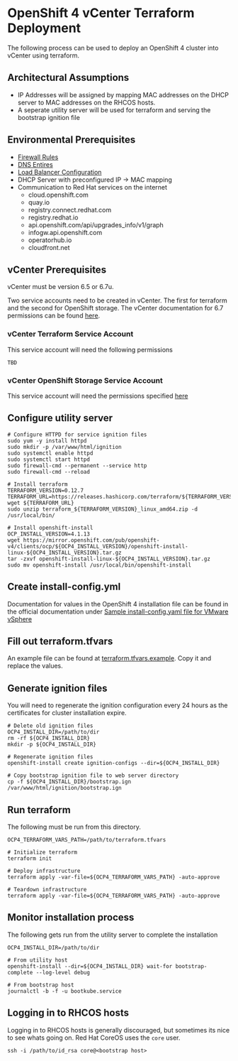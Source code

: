 # OpenShift 4 vCenter Terraform Deployment

The following process can be used to deploy an OpenShift 4 cluster into vCenter using terraform.

## Architectural Assumptions

* IP Addresses will be assigned by mapping MAC addresses on the DHCP server to MAC addresses on the RHCOS hosts.
* A seperate utility server will be used for terraform and serving the bootstrap ignition file

## Environmental Prerequisites

 * [Firewall Rules](https://docs.openshift.com/container-platform/4.1/installing/installing_vsphere/installing-vsphere.html#installation-network-user-infra_installing-vsphere)
 * [DNS Entires](https://docs.openshift.com/container-platform/4.1/installing/installing_vsphere/installing-vsphere.html#installation-dns-user-infra_installing-vsphere)
 * [Load Balancer Configuration](https://docs.openshift.com/container-platform/4.1/installing/installing_vsphere/installing-vsphere.html#installation-network-user-infra_installing-vsphere)
 * DHCP Server with preconfigured IP -> MAC mapping
 * Communication to Red Hat services on the internet
    * cloud.openshift.com
    * quay.io 
    * registry.connect.redhat.com
    * registry.redhat.io
    * api.openshift.com/api/upgrades_info/v1/graph
    * infogw.api.openshift.com
    * operatorhub.io
    * cloudfront.net

## vCenter Prerequisites

vCenter must be version 6.5 or 6.7u.

Two service accounts need to be created in vCenter. The first for terraform and the second for OpenShift storage. The vCenter documentation for 6.7 permissions can be found [here](https://docs.vmware.com/en/VMware-vSphere/6.7/com.vmware.vsphere.security.doc/GUID-ED56F3C4-77D0-49E3-88B6-B99B8B437B62.html). 

### vCenter Terraform Service Account

This service account will need the following permissions

```
TBD
```

### vCenter OpenShift Storage Service Account

This service account will need the permissions specified [here](https://vmware.github.io/vsphere-storage-for-kubernetes/documentation/vcp-roles.html)

## Configure utility server 

```shell
# Configure HTTPD for service ignition files
sudo yum -y install httpd
sudo mkdir -p /var/www/html/ignition
sudo systemctl enable httpd
sudo systemctl start httpd
sudo firewall-cmd --permanent --service http
sudo firewall-cmd --reload

# Install terraform
TERRAFORM_VERSION=0.12.7
TERRAFORM_URL=https://releases.hashicorp.com/terraform/${TERRAFORM_VERSION}/terraform_${TERRAFORM_VERSION}_linux_amd64.zip
wget ${TERRAFORM_URL}
sudo unzip terraform_${TERRAFORM_VERSION}_linux_amd64.zip -d /usr/local/bin/

# Install openshift-install
OCP_INSTALL_VERSION=4.1.13
wget https://mirror.openshift.com/pub/openshift-v4/clients/ocp/${OCP4_INSTALL_VERSION}/openshift-install-linux-${OCP4_INSTALL_VERSION}.tar.gz
tar -zxvf openshift-install-linux-${OCP4_INSTALL_VERSION}.tar.gz
sudo mv openshift-install /usr/local/bin/openshift-install
```

## Create install-config.yml

Documentation for values in the OpenShift 4 installation file can be found in the official documentation under [Sample install-config.yaml file for VMware vSphere](https://docs.openshift.com/container-platform/4.1/installing/installing_vsphere/installing-vsphere.html#installation-vsphere-config-yaml_installing-vsphere)

## Fill out terraform.tfvars

An example file can be found at [terraform.tfvars.example](terraform.tfvars.example). Copy it and replace the values.

## Generate ignition files

 You will need to regenerate the ignition configuration every 24 hours as the certificates for cluster installation expire.

```shell
# Delete old ignition files
OCP4_INSTALL_DIR=/path/to/dir
rm -rf ${OCP4_INSTALL_DIR}
mkdir -p ${OCP4_INSTALL_DIR}

# Regenerate ignition files
openshift-install create ignition-configs --dir=${OCP4_INSTALL_DIR}

# Copy bootstrap ignition file to web server directory
cp -f ${OCP4_INSTALL_DIR}/bootstrap.ign /var/www/html/ignition/bootstrap.ign
```

## Run terraform

The following must be run from this directory.

```shell
OCP4_TERRAFORM_VARS_PATH=/path/to/terraform.tfvars

# Initialize terraform
terraform init

# Deploy infrastructure
terraform apply -var-file=${OCP4_TERRAFORM_VARS_PATH} -auto-approve

# Teardown infrastructure
terraform apply -var-file=${OCP4_TERRAFORM_VARS_PATH} -auto-approve
```

## Monitor installation process

The following gets run from the utility server to complete the installation

```shell
OCP4_INSTALL_DIR=/path/to/dir

# From utility host
openshift-install --dir=${OCP4_INSTALL_DIR} wait-for bootstrap-complete --log-level debug

# From bootstrap host
journalctl -b -f -u bootkube.service
```

## Logging in to RHCOS hosts

Logging in to RHCOS hosts is generally discouraged, but sometimes its nice to see whats going on. Red Hat CoreOS uses the ```core``` user.

```shell
ssh -i /path/to/id_rsa core@<bootstrap host>
```